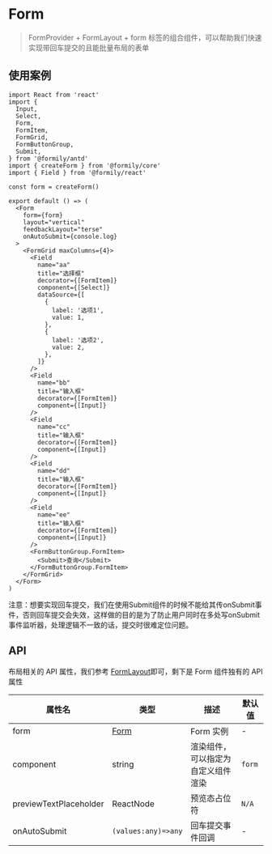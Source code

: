 # Form

> FormProvider + FormLayout + form 标签的组合组件，可以帮助我们快速实现带回车提交的且能批量布局的表单

## 使用案例

```tsx
import React from 'react'
import {
  Input,
  Select,
  Form,
  FormItem,
  FormGrid,
  FormButtonGroup,
  Submit,
} from '@formily/antd'
import { createForm } from '@formily/core'
import { Field } from '@formily/react'

const form = createForm()

export default () => (
  <Form
    form={form}
    layout="vertical"
    feedbackLayout="terse"
    onAutoSubmit={console.log}
  >
    <FormGrid maxColumns={4}>
      <Field
        name="aa"
        title="选择框"
        decorator={[FormItem]}
        component={[Select]}
        dataSource={[
          {
            label: '选项1',
            value: 1,
          },
          {
            label: '选项2',
            value: 2,
          },
        ]}
      />
      <Field
        name="bb"
        title="输入框"
        decorator={[FormItem]}
        component={[Input]}
      />
      <Field
        name="cc"
        title="输入框"
        decorator={[FormItem]}
        component={[Input]}
      />
      <Field
        name="dd"
        title="输入框"
        decorator={[FormItem]}
        component={[Input]}
      />
      <Field
        name="ee"
        title="输入框"
        decorator={[FormItem]}
        component={[Input]}
      />
      <FormButtonGroup.FormItem>
        <Submit>查询</Submit>
      </FormButtonGroup.FormItem>
    </FormGrid>
  </Form>
)
```

<Alert style="margin-top:20px">
注意：想要实现回车提交，我们在使用Submit组件的时候不能给其传onSubmit事件，否则回车提交会失效，这样做的目的是为了防止用户同时在多处写onSubmit事件监听器，处理逻辑不一致的话，提交时很难定位问题。
</Alert>

## API

布局相关的 API 属性，我们参考 [FormLayout](./form-layout)即可，剩下是 Form 组件独有的 API 属性

| 属性名                 | 类型                                               | 描述                               | 默认值 |
| ---------------------- | -------------------------------------------------- | ---------------------------------- | ------ |
| form                   | [Form](https://core.formilyjs.org/api/models/form) | Form 实例                          | -      |
| component              | string                                             | 渲染组件，可以指定为自定义组件渲染 | `form` |
| previewTextPlaceholder | ReactNode                                          | 预览态占位符                       | `N/A`  |
| onAutoSubmit           | `(values:any)=>any`                                | 回车提交事件回调                   | -      |
